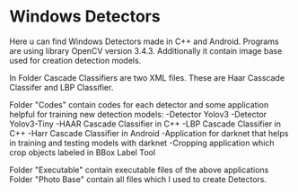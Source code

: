 # Windows Detectors
Here u can find Windows Detectors made in C++ and Android. Programs are using library OpenCV version 3.4.3.  Additionally it contain image base used for creation detection models.

In Folder Cascade Classifiers are  two XML files. These are Haar Casscade Classifer and LBP Classifier.

Folder "Codes" contain codes for each detector and some application helpful for training new detection models:
-Detector Yolov3
-Detector Yolov3-Tiny
-HAAR Cascade Classifier in C++
-LBP Cascade Classifier in C++
-Harr Cascade Classifier in Android
-Application for darknet that helps in training and testing models with darknet
-Cropping application which crop objects labeled in BBox Label Tool

Folder "Executable" contain executable files of the above applications
Folder "Photo Base" contain all files which I used to create Detectors. 

